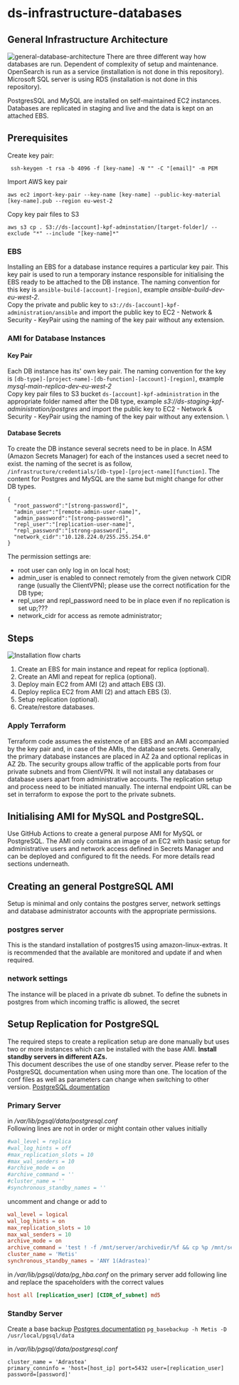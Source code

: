 # ds-infrastructure-databases
## General Infrastructure Architecture
![general-database-architecture](documentation/images/general-database-architecture.drawio.png)
There are three different way how databases are run. Dependent of complexity of setup and maintenance.
OpenSearch is run as a service (installation is not done in this repository).
Microsoft SQL server is using RDS (installation is not done in this repository).

PostgresSQL and MySQL are installed on self-maintained EC2 instances.
Databases are replicated in staging and live and the data is kept on an attached EBS.

## Prerequisites
Create key pair:
```
 ssh-keygen -t rsa -b 4096 -f [key-name] -N "" -C "[email]" -m PEM
 ```
Import AWS key pair
```
aws ec2 import-key-pair --key-name [key-name] --public-key-material [key-name].pub --region eu-west-2
```
Copy key pair files to S3
```
aws s3 cp . S3://ds-[account]-kpf-adminstation/[target-folder]/ --exclude "*" --include "[key-name]*"
```
### EBS
Installing an EBS for a database instance requires a particular key pair. This key pair is used to run a temporary instance responsible for initialising the EBS ready to be attached to the DB instance.
The naming convention for this key is `ansible-build-[account]-[region]`, example _ansible-build-dev-eu-west-2_. \
Copy the private and public key to `s3://ds-[account]-kpf-administration/ansible` and import the public key to EC2 - Network & Security - KeyPair using the naming of the key pair without any extension.
### AMI for Database Instances
#### Key Pair
Each DB instance has its' own key pair. The naming convention for the key is `[db-type]-[project-name]-[db-function]-[account]-[region]`,
example _mysql-main-replica-dev-eu-west-2_ \
Copy key pair files to S3 bucket `ds-[account]-kpf-administration` in the appropriate folder named after the DB type,
example _s3://ds-staging-kpf-administration/postgres_  and import the public key to EC2 - Network & Security - KeyPair using the naming of the key pair without any extension. \
#### Database Secrets
To create the DB instance several secrets need to be in place. In ASM (Amazon Secrets Manager) for each of the instances used a secret need to exist.
the naming of the secret is as follow, `/infrastructure/credentials/[db-type]-[project-name][function]`. The content for Postgres and MySQL are the same but might change for other DB types.
```
{
  "root_password":"[strong-password]",
  "admin_user":"[remote-admin-user-name]",
  "admin_password":"[strong-password]",
  "repl_user":"[replication-user-name]",
  "repl_password":"[strong-password]",
  "network_cidr":"10.128.224.0/255.255.254.0"
}
```
The permission settings are:
- root user can only log in on local host;
- admin_user is enabled to connect remotely from the given network CIDR range (usually the ClientVPN); please use the correct notification for the DB type;
- repl_user and repl_password need to be in place even if no replication is set up;???
- network_cidr for access as remote administrator;

## Steps
![Installation flow charts](documentation/images/database-flow-charts.drawio.png)
1. Create an EBS for main instance and repeat for replica (optional).
2. Create an AMI and repeat for replica (optional).
3. Deploy main EC2 from AMI (2) and attach EBS (3).
4. Deploy replica EC2 from AMI (2) and attach EBS (3).
5. Setup replication (optional).
6. Create/restore databases.

### Apply Terraform
Terraform code assumes the existence of an EBS and an AMI accompanied by the key pair and, in case of the AMIs, the database secrets.
Generally, the primary database instances are placed in AZ 2a and optional replicas in AZ 2b. The security groups allow traffic of the applicable ports from four private subnets and from ClientVPN.
It will not install any databases or database users apart from administrative accounts. The replication setup and process need to be initiated manually. The internal endpoint URL can be set in terraform to expose the port to the private subnets. 
## Initialising AMI for MySQL and PostgreSQL.
Use GitHub Actions to create a general purpose AMI for MySQL or PostgreSQL.
The AMI only contains an image of an EC2 with basic setup for administrative users and network access defined in Secrets Manager and can be deployed and configured to fit the needs.
For more details read sections underneath.

## Creating an general PostgreSQL AMI
Setup is minimal and only contains the postgres server, network settings and database administrator accounts with the appropriate permissions.
### postgres server
This is the standard installation of postgres15 using amazon-linux-extras. It is recommended that the available are monitored and update if and when required.
### network settings
The instance will be placed in a private db subnet. To define the subnets in postgres from which incoming traffic is allowed, the secret

## Setup Replication for PostgreSQL
The required steps to create a replication setup are done manually but uses two or more instances which can be installed with the base AMI. **Install standby servers in different AZs.**  
This document describes the use of one standby server. Please refer to the PostgreSQL documentation when using more than one. The location of the conf files as well as parameters can change when switching to other version. [PostgreSQL doumentation](https://www.postgresql.org/docs/)
### Primary Server
in */var/lib/pgsql/data/postgresql.conf*  
Following lines are not in order or might contain other values initially
```conf file
#wal_level = replica
#wal_log_hints = off
#max_replication_slots = 10
#max_wal_senders = 10
#archive_mode = on
#archive_command = ''
#cluster_name = ''
#synchronous_standby_names = ''
```
uncomment and change or add to
```conf file
wal_level = logical
wal_log_hints = on
max_replication_slots = 10
max_wal_senders = 10
archive_mode = on
archive_command = 'test ! -f /mnt/server/archivedir/%f && cp %p /mnt/server/archivedir/%f'
cluster_name = 'Metis'
synchronous_standby_names = 'ANY 1(Adrastea)'
```
in */var/lib/pgsql/data/pg_hba.conf* on the primary server add following line and replace the spaceholders with the correct values

```conf file
host all [replication_user] [CIDR_of_subnet] md5
```

### Standby Server
Create a base backup [Postgres documentation](https://www.postgresql.org/docs/14/app-pgbasebackup.html)
```pg_basebackup -h Metis -D /usr/local/pgsql/data```

in */var/lib/pgsql/data/postgresql.conf*
```
cluster_name = 'Adrastea'
primary_conninfo = 'host=[host_ip] port=5432 user=[replication_user] password=[password]'
```
